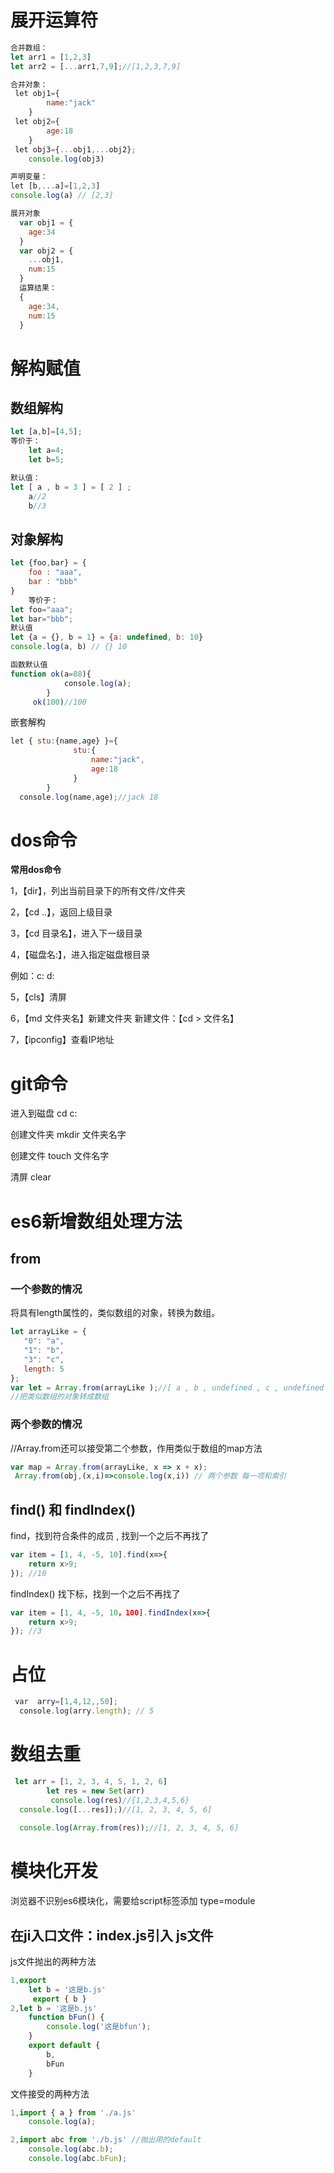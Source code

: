 # 展开运算符

```javascript
合并数组：
let arr1 = [1,2,3]
let arr2 = [...arr1,7,9];//[1,2,3,7,9]

合并对象：
 let obj1={
        name:"jack"
    }
 let obj2={
        age:18
    }
 let obj3={...obj1,...obj2};
	console.log(obj3)

声明变量：
let [b,...a]=[1,2,3]
console.log(a) // [2,3]

展开对象
  var obj1 = {
  	age:34
  }
  var obj2 = {
  	...obj1,
  	num:15
  }
  运算结果：
  {
  	age:34,
  	num:15
  }
```

# 解构赋值

## 数组解构

```javascript
let [a,b]=[4,5];
等价于：
	let a=4;
	let b=5;

默认值：
let [ a , b = 3 ] = [ 2 ] ;
	a//2
	b//3
```

## 对象解构

```javascript
let {foo,bar} = {
	foo : "aaa",
	bar : "bbb"
}
	等价于：
let foo="aaa";
let bar="bbb";
默认值
let {a = {}, b = 1} = {a: undefined, b: 10}
console.log(a, b) // {} 10

函数默认值
function ok(a=88){
            console.log(a);
        }
     ok(100)//100
```

嵌套解构

```javascript
let { stu:{name,age} }={
              stu:{
                  name:"jack",
                  age:18
              }
        }
  console.log(name,age);//jack 18
```

# dos命令

**常用dos命令**

1，【dir】，列出当前目录下的所有文件/文件夹

2，【cd ..】，返回上级目录

3，【cd 目录名】，进入下一级目录

4，【磁盘名:】，进入指定磁盘根目录

例如：c: 	d:

5，【cls】清屏

6，【md 文件夹名】新建文件夹  新建文件：【cd  > 文件名】

7，【ipconfig】查看IP地址

# git命令

进入到磁盘  cd  c:

创建文件夹 mkdir 文件夹名字

创建文件 touch  文件名字

清屏  clear

# es6新增数组处理方法

## **from** 

### 一个参数的情况

将具有length属性的，类似数组的对象，转换为数组。

```javascript
let arrayLike = {
   "0": "a",
   "1": "b",
   "3": "c",
   length: 5
};
var let = Array.from(arrayLike );//[ a , b , undefined , c , undefined ]
//把类似数组的对象转成数组
```

### 两个参数的情况

//Array.from还可以接受第二个参数，作用类似于数组的map方法

```javascript
var map = Array.from(arrayLike, x => x + x);
 Array.from(obj,(x,i)=>console.log(x,i)) // 两个参数 每一项和索引
```

## find() 和 findIndex()

find，找到符合条件的成员 , 找到一个之后不再找了

```javascript
var item = [1, 4, -5, 10].find(x=>{
	return x>9;
});	//10
```

findIndex() 找下标，找到一个之后不再找了

```javascript
var item = [1, 4, -5, 10，100].findIndex(x=>{
	return x>9;
});	//3 
```

# 占位

```javascript
 var  arry=[1,4,12,,50];
  console.log(arry.length); // 5
```

# 数组去重

```javascript
 let arr = [1, 2, 3, 4, 5, 1, 2, 6]
        let res = new Set(arr)
         console.log(res)//{1,2,3,4,5,6}
  console.log([...res]);)//[1, 2, 3, 4, 5, 6]
  
  console.log(Array.from(res));//[1, 2, 3, 4, 5, 6]
```



# 模块化开发

浏览器不识别es6模块化，需要给script标签添加  type=module

## 在ji入口文件：index.js引入 js文件

js文件抛出的两种方法

```javascript
1,export
    let b = '这是b.js'
	 export { b }
2,let b = '这是b.js'
	function bFun() {
	    console.log('这是bfun');
	}
	export default {
	    b,
	    bFun
	}      
```

文件接受的两种方法

```javascript
1,import { a } from './a.js'
	console.log(a);

2,import abc from './b.js' //抛出用的default
	console.log(abc.b);
	console.log(abc.bFun);
```



















